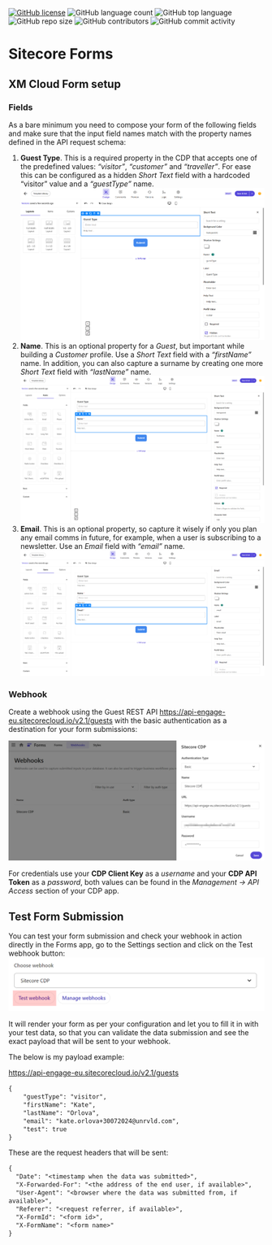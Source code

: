 [![GitHub license](https://img.shields.io/github/license/kate-orlova/sitecore-forms.svg)](https://github.com/kate-orlova/sitecore-forms/blob/master/LICENSE)
![GitHub language count](https://img.shields.io/github/languages/count/kate-orlova/sitecore-forms.svg?style=flat)
![GitHub top language](https://img.shields.io/github/languages/top/kate-orlova/sitecore-forms.svg?style=flat)
![GitHub repo size](https://img.shields.io/github/repo-size/kate-orlova/sitecore-forms.svg?style=flat)
![GitHub contributors](https://img.shields.io/github/contributors/kate-orlova/sitecore-forms)
![GitHub commit activity](https://img.shields.io/github/commit-activity/y/kate-orlova/sitecore-forms)

# Sitecore Forms
## XM Cloud Form setup
### Fields
As a bare minimum you need to compose your form of the following fields and make sure that the input field names match with the property names defined in the API request schema:
1.	**Guest Type**. This is a required property in the CDP that accepts one of the predefined values: _“visitor”_, _“customer”_ and _“traveller”_. For ease this can be configured as a hidden _Short Text_ field with a hardcoded “visitor” value and a _“guestType”_ name. ![Guest Type field configuration](/assets/Guest-Type-field.png)
2.	**Name**. This is an optional property for a _Guest_, but important while building a _Customer_ profile. Use a _Short Text_ field with a _“firstName”_ name. In addition, you can also capture a surname by creating one more _Short Text_ field with _“lastName”_ name. ![Name field configuration](/assets/Name-field.png)
3.	**Email**. This is an optional property, so capture it wisely if only you plan any email comms in future, for example, when a user is subscribing to a newsletter. Use an _Email_ field with _“email”_ name. ![Name field configuration](/assets/Email-field.png)


### Webhook
Create a webhook using the Guest REST API https://api-engage-eu.sitecorecloud.io/v2.1/guests with the basic authentication as a destination for your form submissions:

![Sitecore CDP webhook configuration](/assets/CDP-webhook-configuration.jpg)

For credentials use your **CDP Client Key** as a _username_ and your **CDP API Token** as a _password_, both values can be found in the _Management -> API Access_ section of your CDP app.

## Test Form Submission
You can test your form submission and check your webhook in action directly in the Forms app, go to the Settings section and click on the Test webhook button:
![Sitecore CDP webhook configuration](/assets/Test-webhook-action.png)

It will render your form as per your configuration and let you to fill it in with your test data, so that you can validate the data submission and see the exact payload that will be sent to your webhook.

The below is my payload example:

https://api-engage-eu.sitecorecloud.io/v2.1/guests

```
{
    "guestType": "visitor",
    "firstName": "Kate",
    "lastName": "Orlova",
    "email": "kate.orlova+30072024@unrvld.com",
    "test": true
}
```
These are the request headers that will be sent:
```
{
  "Date": "<timestamp when the data was submitted>",
  "X-Forwarded-For": "<the address of the end user, if available>",
  "User-Agent": "<browser where the data was submitted from, if available>",
  "Referer": "<request referrer, if available>",
  "X-FormId": "<form id>",
  "X-FormName": "<form name>"
}
```

